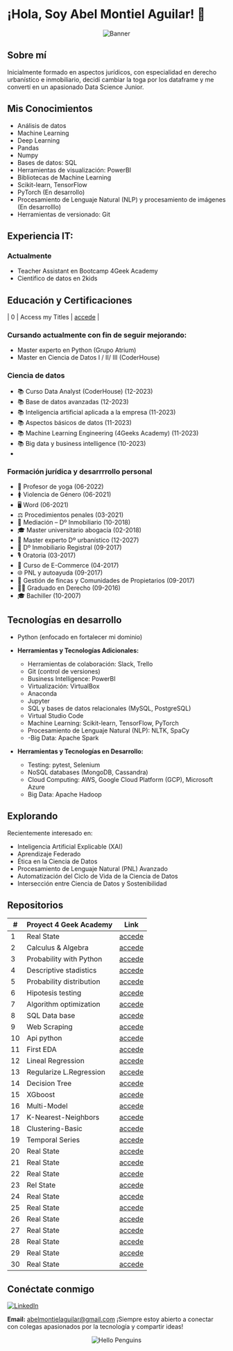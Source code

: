 
# ¡Hola, Soy Abel Montiel Aguilar! 👋
 
<p align="center">
  <img src="https://wallpapercave.com/wp/wp4748439.jpg" alt="Banner">
</p>

## Sobre mí
Inicialmente formado en aspectos jurídicos, con especialidad en derecho urbanístico e inmobiliario, decidí cambiar la toga por los dataframe y me convertí en un apasionado Data Science Junior.

## Mis Conocimientos
- Análisis de datos
- Machine Learning
- Deep Learning
- Pandas
- Numpy
- Bases de datos: SQL
- Herramientas de visualización: PowerBI
- Bibliotecas de Machine Learning
- Scikit-learn, TensorFlow
- PyTorch (En desarrollo)
- Procesamiento de Lenguaje Natural (NLP) y procesamiento de imágenes (En desarrolllo)
- Herramientas de versionado: Git
## Experiencia IT:
### Actualmente
- Teacher Assistant en Bootcamp 4Geek Academy 
- Cientifico de datos en 2kids 

## Educación y Certificaciones
| 0  | Access my Titles                                    | [accede](https://github.com/MontielAguilar/0-Tittles "Access") |
### Cursando actualmente con fin de seguir mejorando: 
- Master experto en Python (Grupo Atrium)
- Master en Ciencia de Datos I / II/ III (CoderHouse)

### Ciencia de datos
- 📚 Curso Data Analyst (CoderHouse) (12-2023)
- 📚 Base de datos avanzadas (12-2023)
- 📚 Inteligencia artificial aplicada a la empresa (11-2023)
- 📚 Aspectos básicos de datos (11-2023)
- 📚 Machine Learning Engineering (4Geeks Academy) (11-2023)
- 📚 Big data y business intelligence (10-2023)
- 
### Formación jurídica y desarrrrollo personal
- 🧘 Profesor de yoga (06-2022)
- 🚺 Violencia de Género (06-2021)
- 🖥️ Word (06-2021)
- ⚖️ Procedimientos penales (03-2021)
- 🤝 Mediación – Dº Inmobiliario (10-2018)
- 🎓 Master universitario abogacía (02-2018)
- 🏡 Master experto Dº urbanístico (12-2027)
- 📜 Dº Inmobiliario Registral (09-2017)
- 🎙️ Oratoria (03-2017)
- 🛒 Curso de E-Commerce (04-2017)
- 🌐 PNL y autoayuda (09-2017)
- 🏡 Gestión de fincas y Comunidades de Propietarios (09-2017)
- 👨‍⚖️ Graduado en Derecho (09-2016)
- 🎓 Bachiller (10-2007)

## Tecnologías en desarrollo
- Python (enfocado en fortalecer mi dominio)
- **Herramientas y Tecnologías Adicionales:**
  - Herramientas de colaboración: Slack, Trello
  - Git (control de versiones)
  - Business Intelligence: PowerBI
  - Virtualización: VirtualBox
  - Anaconda
  - Jupyter
  - SQL y bases de datos relacionales (MySQL, PostgreSQL)
  - Virtual Studio Code
  - Machine Learning: Scikit-learn, TensorFlow, PyTorch
  - Procesamiento de Lenguaje Natural (NLP): NLTK, SpaCy
  - -Big Data: Apache Spark

- **Herramientas y Tecnologías en Desarrollo:**
  - Testing: pytest, Selenium
  - NoSQL databases (MongoDB, Cassandra)
  - Cloud Computing: AWS, Google Cloud Platform (GCP), Microsoft Azure
  - Big Data: Apache Hadoop

## Explorando
Recientemente interesado en:
- Inteligencia Artificial Explicable (XAI)
- Aprendizaje Federado
- Ética en la Ciencia de Datos
- Procesamiento de Lenguaje Natural (PNL) Avanzado
- Automatización del Ciclo de Vida de la Ciencia de Datos
- Intersección entre Ciencia de Datos y Sostenibilidad

## Repositorios
| #   | Proyect 4 Geek Academy                                      | Link                                                   |
| --- | --------------------------------------------- | -------------------------------------------------------- |
| 1   | Real State                                    | [accede](https://github.com/MontielAguilar/1-Real-State-Exercise "accede") |
| 2   | Calculus & Algebra                                    | [accede](https://github.com/MontielAguilar/2-Calculus-and-algebra-problems-with-python "accede") |
| 3   | Probability with Python                                    | [accede](https://github.com/MontielAguilar/3-Probability-exercises-project-in-python "accede") |
| 4   | Descriptive stadistics                                    | [accede](https://github.com/MontielAguilar/4-descriptive-statistics-exercises-project-with-python "accede") |
| 5   | Probability distribution                                    | [accede](https://github.com/MontielAguilar/5-probability-distribution-exercises-project-with-python "accede") |
| 6   | Hipotesis testing                                    | [accede](https://github.com/MontielAguilar/6-hypothesis-testing-exercises-project-with-python "accede") |
| 7   | Algorithm optimization                                    | [accede](https://github.com/MontielAguilar/7-algorithm-optimization-project-machine-learning "accede") |
| 8   | SQL Data base                                    | [accede](https://github.com/MontielAguilar/8-connecting-to-a-sql-database-project-tutorial/tree/main "accede") |
| 9   | Web Scraping                                    | [accede](https://github.com/MontielAguilar/9-web-scraping-project-tutorial/tree/main "accede") |
| 10  | Api python                                    | [accede](https://github.com/MontielAguilar/10-interacting-with-api-python-project-tutorial "accede") |
| 11  | First EDA                                    | [accede](https://github.com/MontielAguilar/11-machine-learning-python-template "accede") |
| 12  | Lineal Regression                                    | [accede](https://github.com/MontielAguilar/12-Lineal-Regression "accede") |
| 13  | Regularize L.Regression                                    | [accede](https://github.com/MontielAguilar/13-Regularize-lineal-regression "accede") |
| 14  | Decision Tree                                    | [accede](https://github.com/MontielAguilar/14-decision-trees "accede") |
| 15  | XGboost                                    | [accede](https://github.com/MontielAguilar/15-XGBoost--Extreme-Gradient-Boosting- "accede") |
| 16  | Multi-Model                                    | [accede](https://github.com/MontielAguilar/Multi-models "accede") |
| 17  | K-Nearest-Neighbors                                    | [accede](https://github.com/MontielAguilar/17-K-Nearest-Neighbors "accede") |
| 18  | Clustering-Basic                                    | [accede](https://github.com/MontielAguilar/18-Clustering-basic "accede") |
| 19  | Temporal Series                                    | [accede](https://github.com/MontielAguilar/19-temporal-Series-Arima "accede") |
| 20  | Real State                                    | [accede](https://github.com/MontielAguilar/1-Real-State-Exercise "accede") |
| 21  | Real State                                    | [accede](https://github.com/MontielAguilar/1-Real-State-Exercise "accede") |
| 22  | Real State                                    | [accede](https://github.com/MontielAguilar/1-Real-State-Exercise "accede") |
| 23  | Rel State                                    | [accede](https://github.com/MontielAguilar/1-Real-State-Exercise "accede") |
| 24  | Real State                                    | [accede](https://github.com/MontielAguilar/1-Real-State-Exercise "accede") |
| 25  | Real State                                    | [accede](https://github.com/MontielAguilar/1-Real-State-Exercise "accede") |
| 26  | Real State                                    | [accede](https://github.com/MontielAguilar/1-Real-State-Exercise "accede") |
| 27  | Real State                                    | [accede](https://github.com/MontielAguilar/1-Real-State-Exercise "accede") |
| 28  | Real State                                    | [accede](https://github.com/MontielAguilar/1-Real-State-Exercise "accede") |
| 29  | Real State                                    | [accede](https://github.com/MontielAguilar/1-Real-State-Exercise "accede") |
| 30  | Real State                                    | [accede](https://github.com/MontielAguilar/1-Real-State-Exercise "accede") |


## Conéctate conmigo
[![LinkedIn](https://img.shields.io/badge/LinkedIn-Connect-blue?style=flat&logo=linkedin)](https://www.linkedin.com/in/abel-montiel-aguilar-4578b7119/)

**Email:** abelmontielaguilar@gmail.com
¡Siempre estoy abierto a conectar con colegas apasionados por la tecnología y compartir ideas!

<p align="center">
  <img src="https://images6.fanpop.com/image/photos/37800000/-Hello-penguins-of-madagascar-37800672-500-500.gif" alt="Hello Penguins">
</p>


